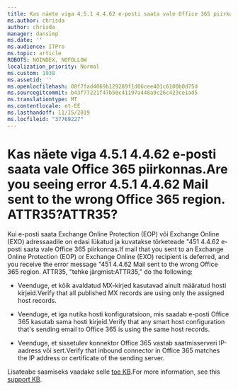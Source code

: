 ```yaml
---
title: Kas näete viga 4.5.1 4.4.62 e-posti saata vale Office 365 piirkonnas. ATTR35?
ms.author: chrisda
author: chrisda
manager: dansimp
ms.date: ''
ms.audience: ITPro
ms.topic: article
ROBOTS: NOINDEX, NOFOLLOW
localization_priority: Normal
ms.custom: 1938
ms.assetid: ''
ms.openlocfilehash: 08f7fad4069b129289f1d06cee401c6100b0d75d
ms.sourcegitcommit: b43f77221f47b50c41197a448a9c26c423ce1ad5
ms.translationtype: MT
ms.contentlocale: et-EE
ms.lasthandoff: 11/15/2019
ms.locfileid: "37769227"
---
```

# <a name="are-you-seeing-error-451-4462-mail-sent-to-the-wrong-office-365-region-attr35"></a><span data-ttu-id="5ca90-103">Kas näete viga 4.5.1 4.4.62 e-posti saata vale Office 365 piirkonnas.</span><span class="sxs-lookup"><span data-stu-id="5ca90-103">Are you seeing error 4.5.1 4.4.62 Mail sent to the wrong Office 365 region.</span></span> <span data-ttu-id="5ca90-104">ATTR35?</span><span class="sxs-lookup"><span data-stu-id="5ca90-104">ATTR35?</span></span>

<span data-ttu-id="5ca90-105">Kui e-posti saata Exchange Online Protection (EOP) või Exchange Online (EXO) adressaadile on edasi lükatud ja kuvatakse tõrketeade "451 4.4.62 e-posti saata vale Office 365 piirkonnas.</span><span class="sxs-lookup"><span data-stu-id="5ca90-105">If mail that you sent to an Exchange Online Protection (EOP) or Exchange Online (EXO) recipient is deferred, and you receive the error message "451 4.4.62 Mail sent to the wrong Office 365 region.</span></span> <span data-ttu-id="5ca90-106">ATTR35, "tehke järgmist:</span><span class="sxs-lookup"><span data-stu-id="5ca90-106">ATTR35," do the following:</span></span>

- <span data-ttu-id="5ca90-107">Veenduge, et kõik avaldatud MX-kirjed kasutavad ainult määratud hosti kirjeid.</span><span class="sxs-lookup"><span data-stu-id="5ca90-107">Verify that all published MX records are using only the assigned host records.</span></span>

- <span data-ttu-id="5ca90-108">Veenduge, et iga nutika hosti konfiguratsioon, mis saadab e-posti Office 365 kasutab sama hosti kirjeid.</span><span class="sxs-lookup"><span data-stu-id="5ca90-108">Verify that any smart host configuration that's sending email to Office 365 is using the same host records.</span></span>

- <span data-ttu-id="5ca90-109">Veenduge, et sissetulev konnektor Office 365 vastab saatmisserveri IP-aadress või sert.</span><span class="sxs-lookup"><span data-stu-id="5ca90-109">Verify that inbound connector in Office 365 matches the IP address or certificate of the sending server.</span></span>

<span data-ttu-id="5ca90-110">Lisateabe saamiseks vaadake selle [toe KB](https://support.microsoft.com/help/4057301/attr35-response-code-when-mail-is-sent-to-eop-exo).</span><span class="sxs-lookup"><span data-stu-id="5ca90-110">For more information, see this [support KB](https://support.microsoft.com/help/4057301/attr35-response-code-when-mail-is-sent-to-eop-exo).</span></span>
